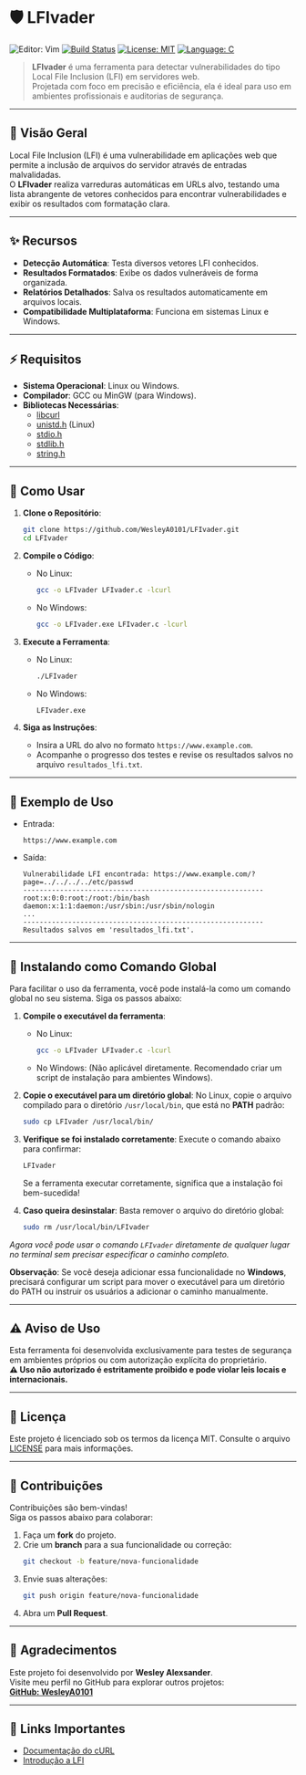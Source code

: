 # 🛡️ **LFIvader**  

![Editor: Vim](https://img.shields.io/badge/Editor-Vim-green.svg?logo=vim&logoColor=white) 
[![Build Status](https://img.shields.io/badge/Status-Stable-green.svg)]() 
[![License: MIT](https://img.shields.io/badge/License-MIT-blue.svg)](LICENSE) 
[![Language: C](https://img.shields.io/badge/Language-C-lightblue.svg)](https://en.wikipedia.org/wiki/C_(programming_language))  


> **LFIvader** é uma ferramenta para detectar vulnerabilidades do tipo Local File Inclusion (LFI) em servidores web.  
> Projetada com foco em precisão e eficiência, ela é ideal para uso em ambientes profissionais e auditorias de segurança.

---

## **📜 Visão Geral**

Local File Inclusion (LFI) é uma vulnerabilidade em aplicações web que permite a inclusão de arquivos do servidor através de entradas malvalidadas.  
O **LFIvader** realiza varreduras automáticas em URLs alvo, testando uma lista abrangente de vetores conhecidos para encontrar vulnerabilidades e exibir os resultados com formatação clara.

---

## **✨ Recursos**

- **Detecção Automática**: Testa diversos vetores LFI conhecidos.
- **Resultados Formatados**: Exibe os dados vulneráveis de forma organizada.
- **Relatórios Detalhados**: Salva os resultados automaticamente em arquivos locais.
- **Compatibilidade Multiplataforma**: Funciona em sistemas Linux e Windows.

---

## **⚡ Requisitos**

- **Sistema Operacional**: Linux ou Windows.
- **Compilador**: GCC ou MinGW (para Windows).
- **Bibliotecas Necessárias**:
  - [libcurl](https://curl.se/libcurl/)
  - [unistd.h](https://pubs.opengroup.org/onlinepubs/009695399/functions/unistd.h.html) (Linux)
  - [stdio.h](https://en.wikipedia.org/wiki/C_standard_library)
  - [stdlib.h](https://en.wikipedia.org/wiki/C_standard_library)
  - [string.h](https://en.wikipedia.org/wiki/C_standard_library)

---

## **🚀 Como Usar**

1. **Clone o Repositório**:
    ```bash
    git clone https://github.com/WesleyA0101/LFIvader.git
    cd LFIvader
    ```

2. **Compile o Código**:
    - No Linux:
        ```bash
        gcc -o LFIvader LFIvader.c -lcurl
        ```
    - No Windows:
        ```bash
        gcc -o LFIvader.exe LFIvader.c -lcurl
        ```

3. **Execute a Ferramenta**:
    - No Linux:
        ```bash
        ./LFIvader
        ```
    - No Windows:
        ```bash
        LFIvader.exe
        ```

4. **Siga as Instruções**:
    - Insira a URL do alvo no formato `https://www.example.com`.
    - Acompanhe o progresso dos testes e revise os resultados salvos no arquivo `resultados_lfi.txt`.

---

## **📝 Exemplo de Uso**

- Entrada:
    ```
    https://www.example.com
    ```
- Saída:
    ```plaintext
    Vulnerabilidade LFI encontrada: https://www.example.com/?page=../../../../etc/passwd
    -----------------------------------------------------------
    root:x:0:0:root:/root:/bin/bash
    daemon:x:1:1:daemon:/usr/sbin:/usr/sbin/nologin
    ...
    -----------------------------------------------------------
    Resultados salvos em 'resultados_lfi.txt'.
    ```


---

## 📁 Instalando como Comando Global

Para facilitar o uso da ferramenta, você pode instalá-la como um comando global no seu sistema. Siga os passos abaixo:

1. **Compile o executável da ferramenta**:
    - No Linux:
        ```bash
        gcc -o LFIvader LFIvader.c -lcurl
        ```
    - No Windows:
        (Não aplicável diretamente. Recomendado criar um script de instalação para ambientes Windows).

2. **Copie o executável para um diretório global**:
    No Linux, copie o arquivo compilado para o diretório `/usr/local/bin`, que está no **PATH** padrão:
    ```bash
    sudo cp LFIvader /usr/local/bin/
    ```

3. **Verifique se foi instalado corretamente**:
    Execute o comando abaixo para confirmar:
    ```bash
    LFIvader
    ```

    Se a ferramenta executar corretamente, significa que a instalação foi bem-sucedida!

4. **Caso queira desinstalar**:
    Basta remover o arquivo do diretório global:
    ```bash
    sudo rm /usr/local/bin/LFIvader
    ```

*Agora você pode usar o comando `LFIvader` diretamente de qualquer lugar no terminal sem precisar especificar o caminho completo.*

**Observação**: Se você deseja adicionar essa funcionalidade no **Windows**, precisará configurar um script para mover o executável para um diretório do PATH ou instruir os usuários a adicionar o caminho manualmente.

---

## **⚠️ Aviso de Uso**

Esta ferramenta foi desenvolvida exclusivamente para testes de segurança em ambientes próprios ou com autorização explícita do proprietário.  
**⚠️ Uso não autorizado é estritamente proibido e pode violar leis locais e internacionais.**

---

## **📜 Licença**

Este projeto é licenciado sob os termos da licença MIT. Consulte o arquivo [LICENSE](LICENSE) para mais informações.

---

## **🤝 Contribuições**

Contribuições são bem-vindas!  
Siga os passos abaixo para colaborar:
1. Faça um **fork** do projeto.
2. Crie um **branch** para a sua funcionalidade ou correção:
    ```bash
    git checkout -b feature/nova-funcionalidade
    ```
3. Envie suas alterações:
    ```bash
    git push origin feature/nova-funcionalidade
    ```
4. Abra um **Pull Request**.

---

## **🌟 Agradecimentos**

Este projeto foi desenvolvido por **Wesley Alexsander**.  
Visite meu perfil no GitHub para explorar outros projetos:  
[**GitHub: WesleyA0101**](https://github.com/WesleyA0101)

---

## **🔗 Links Importantes**

- [Documentação do cURL](https://curl.se/libcurl/c/)
- [Introdução a LFI](https://owasp.org/www-community/attacks/Path_Traversal)




